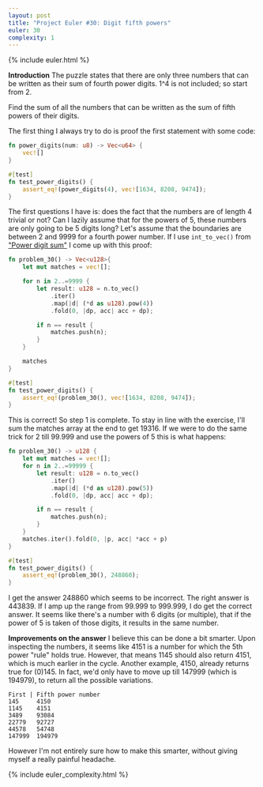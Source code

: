 ```yaml
---
layout: post
title: "Project Euler #30: Digit fifth powers"
euler: 30
complexity: 1
---
```


{% include euler.html %}

**Introduction**
The puzzle states that there are only three numbers that can be written as their sum of fourth power digits. 1^4 is not included; so start from 2.

Find the sum of all the numbers that can be written as the sum of fifth powers of their digits.

The first thing I always try to do is proof the first statement with some code:

```rust
fn power_digits(num: u8) -> Vec<u64> {
    vec![]
}

#[test]
fn test_power_digits() {
    assert_eq!(power_digits(4), vec![1634, 8208, 9474]);
}
```

The first questions I have is: does the fact that the numbers are of length 4 trivial or not? Can I lazily assume that for the powers of 5, these numbers are only going to be 5 digits long? Let's assume that the boundaries are between 2 and 9999 for a fourth power number. If I use `int_to_vec()` from ["Power digit sum"](/2021/10/26/project-euler-16-power-digit-sum.html) I come up with this proof:

```rust
fn problem_30() -> Vec<u128>{
    let mut matches = vec![];

    for n in 2..=9999 {
        let result: u128 = n.to_vec()
            .iter()
            .map(|d| (*d as u128).pow(4))
            .fold(0, |dp, acc| acc + dp);

        if n == result {
            matches.push(n);
        }
    }

    matches
}

#[test]
fn test_power_digits() {
    assert_eq!(problem_30(), vec![1634, 8208, 9474]);
}
```

This is correct! So step 1 is complete. To stay in line with the exercise, I'll sum the matches array at the end to get 19316. If we were to do the same trick for 2 till 99.999 and use the powers of 5 this is what happens:

```rust
fn problem_30() -> u128 {
    let mut matches = vec![];
    for n in 2..=99999 {
        let result: u128 = n.to_vec()
            .iter()
            .map(|d| (*d as u128).pow(5))
            .fold(0, |dp, acc| acc + dp);

        if n == result {
            matches.push(n);
        }
    }
    matches.iter().fold(0, |p, acc| *acc + p)
}

#[test]
fn test_power_digits() {
    assert_eq!(problem_30(), 248860);
}
```

I get the answer 248860 which seems to be incorrect. The right answer is 443839. If I amp up the range from 99.999 to 999.999, I do get the correct answer. It seems like there's a number with 6 digits (or multiple), that if the power of 5 is taken of those digits, it results in the same number.

**Improvements on the answer**
I believe this can be done a bit smarter. Upon inspecting the numbers, it seems like 4151 is a number for which the 5th power "rule" holds true. However, that means 1145 should also return 4151, which is much earlier in the cycle. Another example, 4150, already returns true for (0)145. In fact, we'd only have to move up till 147999 (which is 194979), to return all the possible variations.

```
First | Fifth power number
145     4150
1145    4151
3489    93084
22779   92727
44578   54748
147999  194979
```

However I'm not entirely sure how to make this smarter, without giving myself a really painful headache.

{% include euler_complexity.html %}
